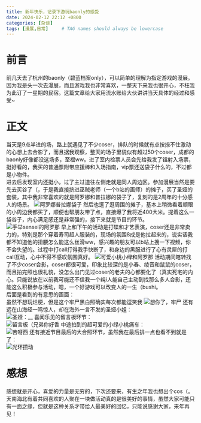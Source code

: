 ```yaml
---
title: 新年快乐，记录下游玩baonly的感受
date: 2024-02-12 22:12 +0800
categories: [杂谈]
tags: [漫展,日常]     # TAG names should always be lowercase
---
```


# 前言
前几天去了杭州的baonly（碧蓝档案only），可以简单的理解为指定游戏的漫展。因为我是头一次去漫展，而且游戏我也非常喜欢，一整天下来我也很开心，不枉我为此订了一星期的民宿。这篇文章给大家用流水账给大伙讲讲当天具体的经过和感受~  
# 正文
当天是9点半进的场，路上就遇见了不少coser，排队的时候就有点按捺不住激动的心想上去合影了，而且据我观察，整天的场子里貌似有超过50个coser，成都的baonly好像都没这场多，至福ww。进了室内检票人员会先给我发了镭射入场票，挺好看的，我买的普通票附带应援棒和入场指南，vip票还送袋子什么的，不过都是小物件。  
进去后发现室内还挺小，过了主过道往左侧走就是同人周边区。参加漫展当然是要先去买谷了（，于是我直接挤进巫贼老师（一个b站的画师）的摊子，买了圣娅的套装，其中我非常喜欢的就是阿罗娜和普拉娜的袋子了，复刻的是2周年的十分感人的场景。
![阿罗娜普拉娜袋子](/assets//img/acgn/baonly/袋子.png) 
然后也逛了逛周围的摊子，基本上稍微看着顺眼的小周边我都买了，顺便也帮朋友带了点，直接爆了我将近400大米。提着这么一袋谷子，内心满足感还是非常强的，接下来就是节目的环节。  
![手举sensei的阿罗那](/assets//img/acgn/baonly/阿罗那.png) 
早上和下午的活动是打碟和才艺表演，coser还是非常卖力的，特别是那个穿着寿司超人服装的，现场的氛围8成是他拉起来的，说实话我都不知道他的扭腰怎么能这么丝滑ww，感兴趣的朋友可以b站上搜一下视频，你不会失望的。过程中打call打得我手快断了，和身边的黑服进行了心有灵犀的打call互动，心中不得不感叹氛围真好。
![可爱小桃小绿和阿罗那](/assets//img/acgn/baonly/小桃小绿阿罗那.png) 
活动期间瞎转找了不少coser合影，coser都很可爱，印象比较深的是小春、绫音和鼠鼠的coser，而且拍完照也很礼貌，没怎么出门见过coser的老夫的心都要化了（真实死宅的内心。只能说放在以前我可能还不信我一个纯i人能自己主动到找那么多人合影，还能这么积极参与活动，嗯，一个好游戏可以改变人的一生（bushi。  
后面是看到的有意思的画面：  
虽然不想玩烂梗，但是这个牢尸黑白照确实每次都能逗笑我
![想你了，牢尸](/assets//img/acgn/baonly/牢尸.png) 
还有远在山海经一鸣惊人，却在海外一言不发的圣娅小姐：  
![圣娅：__](/assets//img/acgn/baonly/圣娅.png) 
喜闻乐见的留言板环节：  
![留言板（兄弟你好香](/assets//img/acgn/baonly/留言板.png) 
中途拍到的超可爱的小绿小桃痛车：  
![苦呀西](/assets//img/acgn/baonly/小桃小绿痛车.png) 
还有接近节目最后的大合照环节，虽然我在最后排一点也看不到就是了：  
![光环攒动](/assets//img/acgn/baonly/合影.png) 
# 感想
感想就是开心，喜爱的力量是无穷的，下次还要来，有生之年我也想出个cos（。天南海北有着共同喜欢的人聚在一块做活动真的是很美好的事情，虽然大家可能只有一面之缘，但就是这种关系才带给人最美好的回忆，只能说感谢大家，来年再见！